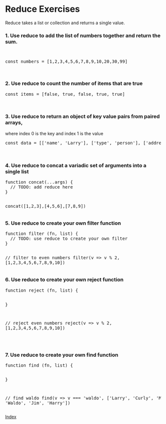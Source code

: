 # Reduce Exercises

Reduce takes a list or collection and returns a single value.

### 1. Use reduce to add the list of numbers together and return the sum.

<div class="tonic">
<pre>

const numbers = [1,2,3,4,5,6,7,8,9,10,20,30,99]

</pre>
</div>

### 2. Use reduce to count the number of items that are true

<div class="tonic">
  <pre>
const items = [false, true, false, true, true]

  </pre>
</div>

### 3. Use reduce to return an object of key value pairs from paired arrays,
where index 0 is the key and index 1 is the value

<div class="tonic">
  <pre>
const data = [['name', 'Larry'], ['type', 'person'], ['address', '123 Main Street']]

  </pre>
</div>

### 4. Use reduce to concat a variadic set of arguments into a single list

<div class="tonic">
  <pre>
function concat(...args) {
  // TODO: add reduce here
}

concat([1,2,3],[4,5,6],[7,8,9])
  </pre>
</div>

### 5. Use reduce to create your own filter function

<div class="tonic">
  <pre>
function filter (fn, list) {
  // TODO: use reduce to create your own filter
}

// filter to even numbers
filter(v => v % 2, [1,2,3,4,5,6,7,8,9,10])
  </pre>
</div>

### 6. Use reduce to create your own reject function

<div class="tonic">
  <pre>
function reject (fn, list) {

}

// reject even numbers
reject(v => v % 2, [1,2,3,4,5,6,7,8,9,10])

  </pre>
</div>

### 7. Use reduce to create your own find function

<div class="tonic">
  <pre>
function find (fn, list) {

}

// find waldo
find(v => v === 'waldo', ['Larry', 'Curly', 'Moe', 'Waldo', 'Jim', 'Harry'])
  </pre>
</div>


[Index](/)
